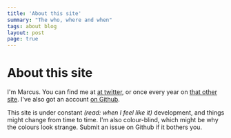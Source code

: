 ```yaml
---
title: 'About this site'
summary: "The who, where and when"
tags: about blog
layout: post
page: true
---
```


# About this site

I'm Marcus. You can find me at [at twitter](#https://twitter.com/defavlt), or once every year on [that other site](https://facebook.com/defavlt).
I've also got an account [on Github](https://github.com/defavlt).

This site is under constant *(read: when I feel like it)* development, and things might change from time to time. I'm also colour-blind, which might be why the colours look strange. Submit an issue on Github if it bothers you.